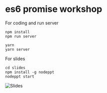 # es6 promise workshop

For coding and run server
```
npm install
npm run server

yarn
yarn server
```

For slides
```
cd slides
npm install -g nodeppt
nodeppt start
```
![Slides](https://user-images.githubusercontent.com/5471228/27819719-1ef1a6ae-60ce-11e7-8eab-c0794dae986b.png)
